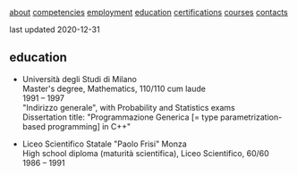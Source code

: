 <div class="topnav">
    <a href="./index.html">about</a>
    <a href="./competencies.html">competencies</a>
    <a href="./employment.html">employment</a>
    <a class="active" href="./education.html">education</a>
    <a href="./certifications.html">certifications</a>
    <a href="./courses.html">courses</a>
    <a href="./contacts.html">contacts</a>
</div>

last updated 2020-12-31

## education

* Università degli Studi di Milano \
Master's degree, Mathematics, 110/110 cum laude \
1991 – 1997 \
"Indirizzo generale", with Probability and Statistics exams \
Dissertation title: "Programmazione Generica [= type parametrization-based programming] in C++"

* Liceo Scientifico Statale "Paolo Frisi" Monza \
High school diploma (maturità scientifica), Liceo Scientifico, 60/60 \
1986 – 1991
